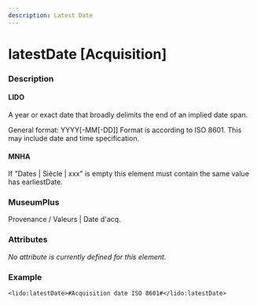 ```yaml
---
description: Latest Date
---
```


# latestDate \[Acquisition\]

### Description

#### LIDO

A year or exact date that broadly delimits the end of an implied date span.

General format: YYYY\[-MM\[-DD\]\] Format is according to ISO 8601. This may include date and time specification.

#### MNHA

If "Dates \| Siècle \| xxx" is empty this element must contain the same value has earliestDate.

### MuseumPlus

Provenance / Valeurs \|  Date d'acq.

### Attributes

_No attribute is currently defined for this element._

### Example

```markup
<lido:latestDate>#Acquisition date ISO 8601#</lido:latestDate>
```

